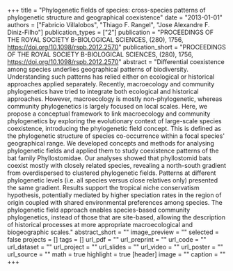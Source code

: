 +++
title = "Phylogenetic fields of species: cross-species patterns of phylogenetic
   structure and geographical coexistence"
date = "2013-01-01"
authors = ["Fabricio Villalobos", "Thiago F. Rangel", "Jose Alexandre F. Diniz-Filho"]
publication_types = ["2"]
publication = "PROCEEDINGS OF THE ROYAL SOCIETY B-BIOLOGICAL SCIENCES, (280), 1756, https://doi.org/10.1098/rspb.2012.2570"
publication_short = "PROCEEDINGS OF THE ROYAL SOCIETY B-BIOLOGICAL SCIENCES, (280), 1756, https://doi.org/10.1098/rspb.2012.2570"
abstract = "Differential coexistence among species underlies geographical patterns
   of biodiversity. Understanding such patterns has relied either on
   ecological or historical approaches applied separately. Recently,
   macroecology and community phylogenetics have tried to integrate both
   ecological and historical approaches. However, macroecology is mostly
   non-phylogenetic, whereas community phylogenetics is largely focused on
   local scales. Here, we propose a conceptual framework to link
   macroecology and community phylogenetics by exploring the evolutionary
   context of large-scale species coexistence, introducing the phylogenetic
   field concept. This is defined as the phylogenetic structure of species
   co-occurrence within a focal species' geographical range. We developed
   concepts and methods for analysing phylogenetic fields and applied them
   to study coexistence patterns of the bat family Phyllostomidae. Our
   analyses showed that phyllostomid bats coexist mostly with closely
   related species, revealing a north-south gradient from overdispersed to
   clustered phylogenetic fields. Patterns at different phylogenetic levels
   (i.e. all species versus close relatives only) presented the same
   gradient. Results support the tropical niche conservatism hypothesis,
   potentially mediated by higher speciation rates in the region of origin
   coupled with shared environmental preferences among species. The
   phylogenetic field approach enables species-based community
   phylogenetics, instead of those that are site-based, allowing the
   description of historical processes at more appropriate macroecological
   and biogeographic scales."
abstract_short = ""
image_preview = ""
selected = false
projects = []
tags = []
url_pdf = ""
url_preprint = ""
url_code = ""
url_dataset = ""
url_project = ""
url_slides = ""
url_video = ""
url_poster = ""
url_source = ""
math = true
highlight = true
[header]
image = ""
caption = ""
+++
